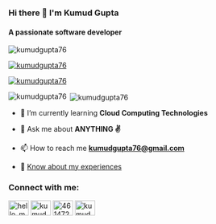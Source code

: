 ### Hi there 👋 I'm Kumud Gupta
#### A passionate software developer

<p align="left"> <img src="https://komarev.com/ghpvc/?username=kumudgupta76&label=Profile%20views&color=0e75b6&style=flat" alt="kumudgupta76" /> </p>

<p align="left"> <a href="https://github.com/ryo-ma/github-profile-trophy"><img src="https://github-profile-trophy.vercel.app/?username=kumudgupta76" alt="kumudgupta76" /></a> </p>

<p align="left"> <a href="https://twitter.com/kumudgupta76" target="blank"><img src="https://img.shields.io/twitter/follow/kumudgupta76?logo=twitter&style=for-the-badge" alt="kumudgupta76" /></a> </p>

<p><img align="left" src="https://github-readme-stats.vercel.app/api/top-langs/?username=kumudgupta76&layout=compact" alt="kumudgupta76" /></p>

<p>&nbsp;<img align="center" src="https://github-readme-stats.vercel.app/api?username=kumudgupta76&show_icons=true" alt="kumudgupta76" /></p>

- 🌱 I’m currently learning **Cloud Computing Technologies**

- 💬 Ask me about **ANYTHING ✌️**

- 📫 How to reach me **kumudgupta76@gmail.com**

- 📄 [Know about my experiences](https://kumudgupta76.gitlab.io/profile/files/KumudGupta.pdf)

<p align="left">
<h3 align="left">Connect with me:</h3>
<a href="https://twitter.com/kumudgupta76" target="blank"><img align="center" src="https://cdn.jsdelivr.net/npm/simple-icons@3.0.1/icons/twitter.svg" alt="hello_me_deeps" height="30" width="40" /></a>
<a href="https://linkedin.com/in/kumudgupta76" target="blank"><img align="center" src="https://cdn.jsdelivr.net/npm/simple-icons@3.0.1/icons/linkedin.svg" alt="kumudgupta76" height="30" width="40" /></a>
<a href="https://stackoverflow.com/users/12333430/kumudgupta76" target="blank"><img align="center" src="https://cdn.jsdelivr.net/npm/simple-icons@3.0.1/icons/stackoverflow.svg" alt="4614728" height="30" width="40" /></a>
<a href="https://www.leetcode.com/kumudgupta76" target="blank"><img align="center" src="https://cdn.jsdelivr.net/npm/simple-icons@3.0.1/icons/leetcode.svg" alt="kumudgupta76" height="30" width="40" /></a>
</p>
